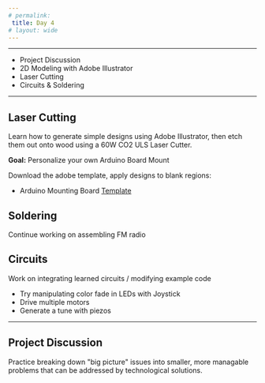 ```yaml
---
# permalink: 
 title: Day 4
# layout: wide
---
```

---------------------

- Project Discussion
- 2D Modeling with Adobe Illustrator
- Laser Cutting
- Circuits & Soldering

---------------------

## Laser Cutting 

Learn how to generate simple designs using Adobe Illustrator, 
then etch them out onto wood using a 60W CO2 ULS Laser Cutter.

 __Goal:__ Personalize your own Arduino Board Mount

Download the adobe template, apply designs to blank regions:
- Arduino Mounting Board [Template](/assets/images/boardtemp.)

## Soldering

Continue working on assembling FM radio

## Circuits

Work on integrating learned circuits / modifying example code
 - Try manipulating color fade in LEDs with Joystick
 - Drive multiple motors
 - Generate a tune with piezos
------------------------

## Project Discussion

Practice breaking down "big picture" issues into smaller, more managable problems that can be addressed by technological solutions.